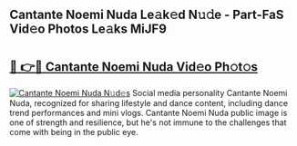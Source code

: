 ## Cantante Noemi Nuda Le𝚊k𝚎d N𝚞𝚍e - Part-FaS Vid𝚎o Photos Le𝚊ks MiJF9

# <h2><a href="http://fbftu8r.evod.top/?m=Cantante+Noemi+Nuda">🔗 👉🔴 Cantante Noemi Nuda Vid𝚎o Ph𝚘t𝚘s</a></h2>

[![Cantante Noemi Nuda N𝚞d𝚎s](https://i.imgur.com/8V9OHl7.gif)](http://fbftu8r.evod.top/?m=Cantante+Noemi+Nuda)
Social media personality Cantante Noemi Nuda, recognized for sharing lifestyle and dance content, including dance trend performances and mini vlogs. Cantante Noemi Nuda public image is one of strength and resilience, but he's not immune to the challenges that come with being in the public eye. 
